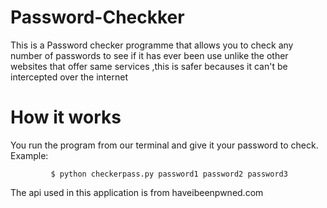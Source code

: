 # Password-Checkker
This is a Password checker programme that allows you to check any number of passwords to see if it has ever been use
unlike the other websites that offer same services ,this is safer becauses it can't be intercepted over the internet

# How it works

You run the program from our terminal and give it your password to check.
Example:

             $ python checkerpass.py password1 password2 password3 

The api used in this application is from haveibeenpwned.com

